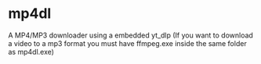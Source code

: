 # mp4dl
A MP4/MP3 downloader using a embedded yt_dlp 
(If you want to download a video to a mp3 format you must have ffmpeg.exe inside the same folder as mp4dl.exe)

